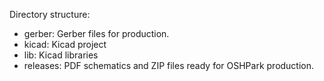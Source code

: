 
Directory structure:
 * gerber: Gerber files for production.
 * kicad: Kicad project
 * lib: Kicad libraries
 * releases: PDF schematics and ZIP files ready for OSHPark production.

